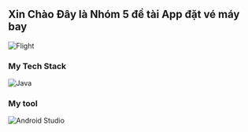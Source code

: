 ## Xin Chào Đây là Nhóm 5 đề tài App đặt vé máy bay
![Flight](https://www.shutterstock.com/image-vector/realistic-vector-banner-cheap-flights-260nw-1185708886.jpg)

### My Tech Stack

![Java](http://img.shields.io/badge/-Java-007396?style=flat-square&logo=java&logoColor=ffffff)

### My tool
![Android Studio](https://cdn.sforum.vn/sforum/wp-content/uploads/2021/12/android-studio.png)
